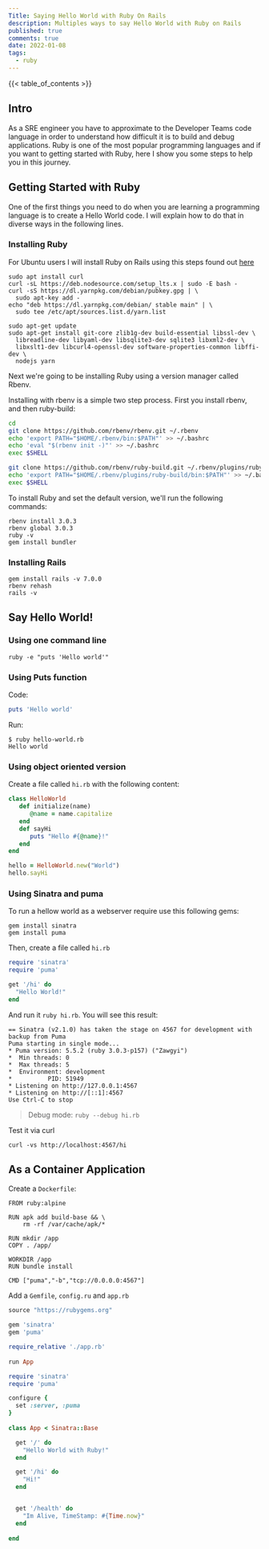 ```yaml
---
Title: Saying Hello World with Ruby On Rails
description: Multiples ways to say Hello World with Ruby on Rails
published: true
comments: true
date: 2022-01-08
tags:
  - ruby
---
```


{{< table_of_contents >}}

## Intro

As a SRE engineer you have to approximate to the Developer Teams code language in order to understand how difficult it is to build and debug applications. Ruby is one of the most popular programming languages and if you want to getting started with Ruby, here I show you some steps to help you in this journey.

## Getting Started with Ruby

One of the first things you need to do when you are learning a programming language is to create a Hello World code. I will explain how to do that in diverse ways in the following lines.

### Installing Ruby

For Ubuntu users I will install Ruby on Rails using this steps found out [here](https://gorails.com/setup/ubuntu/20.04)

```shell
sudo apt install curl
curl -sL https://deb.nodesource.com/setup_lts.x | sudo -E bash -
curl -sS https://dl.yarnpkg.com/debian/pubkey.gpg | \
  sudo apt-key add -
echo "deb https://dl.yarnpkg.com/debian/ stable main" | \
  sudo tee /etc/apt/sources.list.d/yarn.list

sudo apt-get update
sudo apt-get install git-core zlib1g-dev build-essential libssl-dev \
  libreadline-dev libyaml-dev libsqlite3-dev sqlite3 libxml2-dev \
  libxslt1-dev libcurl4-openssl-dev software-properties-common libffi-dev \
  nodejs yarn
```

Next we're going to be installing Ruby using a version manager called Rbenv.

Installing with rbenv is a simple two step process. First you install rbenv, and then ruby-build:

```bash
cd
git clone https://github.com/rbenv/rbenv.git ~/.rbenv
echo 'export PATH="$HOME/.rbenv/bin:$PATH"' >> ~/.bashrc
echo 'eval "$(rbenv init -)"' >> ~/.bashrc
exec $SHELL

git clone https://github.com/rbenv/ruby-build.git ~/.rbenv/plugins/ruby-build
echo 'export PATH="$HOME/.rbenv/plugins/ruby-build/bin:$PATH"' >> ~/.bashrc
exec $SHELL
```

To install Ruby and set the default version, we'll run the following commands:

```shell
rbenv install 3.0.3
rbenv global 3.0.3
ruby -v
gem install bundler
```

### Installing Rails

```shell
gem install rails -v 7.0.0
rbenv rehash
rails -v
```
## Say Hello World!

### Using one command line

```shell
ruby -e "puts 'Hello world'"
```
### Using Puts function

Code:
```ruby
puts 'Hello world'
```

Run:
```shell
$ ruby hello-world.rb
Hello world
```

### Using object oriented version

Create a file called `hi.rb` with the following content:

```ruby
class HelloWorld
   def initialize(name)
      @name = name.capitalize
   end
   def sayHi
      puts "Hello #{@name}!"
   end
end

hello = HelloWorld.new("World")
hello.sayHi
```

### Using Sinatra and puma

To run a hellow world as a webserver require use this following gems:
```shell
gem install sinatra
gem install puma
```
Then, create a file called `hi.rb`

```ruby
require 'sinatra'
require 'puma'

get '/hi' do
  "Hello World!"
end
```

And run it `ruby hi.rb`. You will see this result:

```shell
== Sinatra (v2.1.0) has taken the stage on 4567 for development with backup from Puma
Puma starting in single mode...
* Puma version: 5.5.2 (ruby 3.0.3-p157) ("Zawgyi")
*  Min threads: 0
*  Max threads: 5
*  Environment: development
*          PID: 51949
* Listening on http://127.0.0.1:4567
* Listening on http://[::1]:4567
Use Ctrl-C to stop
```
> Debug mode: `ruby --debug hi.rb`

Test it via curl

```
curl -vs http://localhost:4567/hi
```
## As a Container Application

Create a `Dockerfile`:

```
FROM ruby:alpine

RUN apk add build-base && \
    rm -rf /var/cache/apk/*

RUN mkdir /app
COPY . /app/

WORKDIR /app
RUN bundle install

CMD ["puma","-b","tcp://0.0.0.0:4567"]  
```

Add a `Gemfile`, `config.ru` and `app.rb`

```ruby
source "https://rubygems.org"

gem 'sinatra'
gem 'puma'
```

```ruby
require_relative './app.rb'      
                                 
run App                          
```

```ruby
require 'sinatra'
require 'puma'

configure {                      
  set :server, :puma             
}                                
                                 
class App < Sinatra::Base

  get '/' do
    "Hello World with Ruby!"
  end

  get '/hi' do
    "Hi!"
  end


  get '/health' do                         
    "Im Alive, TimeStamp: #{Time.now}"     
  end                                      
 
end
```
